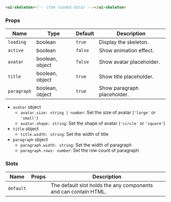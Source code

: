 ```html
<ui-skeleton><!-- (the loaded data) --></ui-skeleton>
```

### Props

| Name        | Type            | Default | Description                 |
| ----------- | --------------- | ------- | --------------------------- |
| `loading`   | boolean         | `true`  | Display the skeleton.       |
| `active`    | boolean         | `false` | Show animation effect.      |
| `avatar`    | boolean, object | `false` | Show avatar placeholder.    |
| `title`     | boolean, object | `true`  | Show title placeholder.     |
| `paragraph` | boolean, object | `true`  | Show paragraph placeholder. |

- `avatar` object
  - `avatar.size: string | number`: Set the size of avatar (`'large'` or `'small'`)
  - `avatar.shape: string`: Set the shape of avatar (`'circle'` or `'square'`)
- `title` object
  - `title.width: string`: Set the width of title
- `paragraph` object
  - `paragraph.width: string`: Set the width of paragraph
  - `paragraph.rows: number`: Set the row count of paragraph

### Slots

| Name      | Props | Description                                                     |
| --------- | ----- | --------------------------------------------------------------- |
| `default` |       | The default slot holds the any components and can contain HTML. |
